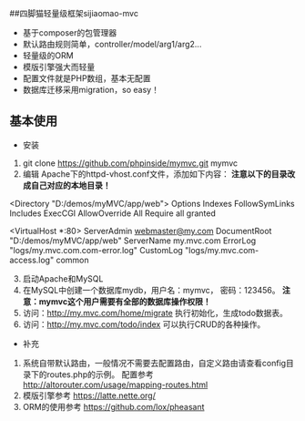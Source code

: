 ##四脚猫轻量级框架sijiaomao-mvc

- 基于composer的包管理器
- 默认路由规则简单，controller/model/arg1/arg2...
- 轻量级的ORM  
- 模版引擎强大而轻量
- 配置文件就是PHP数组，基本无配置
- 数据库迁移采用migration，so easy！
 

## 基本使用
- 安装
 1. git clone https://github.com/phpinside/mymvc.git mymvc
 2. 编辑 Apache下的httpd-vhost.conf文件，添加如下内容：
 **注意以下的目录改成自己对应的本地目录！**
 
 
<Directory "D:/demos/myMVC/app/web">
     Options Indexes FollowSymLinks Includes ExecCGI
     AllowOverride All
     Require all granted
 </Directory>

 <VirtualHost *:80>
     ServerAdmin webmaster@my.com
     DocumentRoot "D:/demos/myMVC/app/web"
     ServerName my.mvc.com
     ErrorLog "logs/my.mvc.com.com-error.log"
     CustomLog "logs/my.mvc.com-access.log" common
 </VirtualHost>
 
 
3. 启动Apache和MySQL
4. 在MySQL中创建一个数据库mydb，用户名：mymvc， 密码：123456。
 **注意：mymvc这个用户需要有全部的数据库操作权限！**
5. 访问：http://my.mvc.com/home/migrate 执行初始化，生成todo数据表。
6. 访问：http://my.mvc.com/todo/index  可以执行CRUD的各种操作。

 
- 补充
1. 系统自带默认路由，一般情况不需要去配置路由，自定义路由请查看config目录下的routes.php的示例。
 配置参考 <http://altorouter.com/usage/mapping-routes.html>
2. 模版引擎参考 <https://latte.nette.org/>
3. ORM的使用参考 <https://github.com/lox/pheasant>

